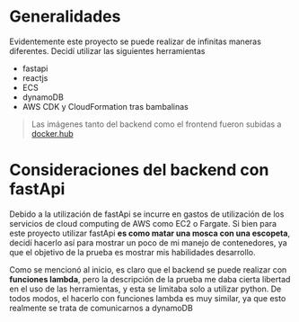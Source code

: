 # Generalidades

Evidentemente este proyecto se puede realizar de infinitas maneras diferentes. Decidí utilizar las siguientes herramientas

- fastapi
- reactjs
- ECS
- dynamoDB
- AWS CDK y CloudFormation tras bambalinas

> Las imágenes tanto del backend como el frontend fueron subidas a [docker.hub](https://hub.docker.com/repository/docker/jhonsanz/amaris-prueba/general)

# Consideraciones del backend con fastApi

Debido a la utilización de fastApi se incurre en gastos de utilización de los servicios de cloud computing de AWS como EC2 o Fargate. Si bien para este proyecto utilizar fastApi **es como matar una mosca con una escopeta**, decidí hacerlo así para mostrar un poco de mi manejo de contenedores, ya que el objetivo de la prueba es mostrar mis habilidades desarrollo.

Como se mencionó al inicio, es claro que el backend se puede realizar con **funciones lambda**, pero la descripción de la prueba me daba cierta libertad en el uso de las herramientas, y esta se limitaba solo a utilizar python. De todos modos, el hacerlo con funciones lambda es muy similar, ya que esto realmente se trata de comunicarnos a dynamoDB

# 